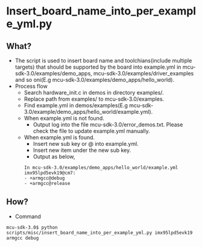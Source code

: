 # Insert_board_name_into_per_example_yml.py
## What?
* The script is used to insert board name and toolchians(include multiple targets) that should be supported by the board into example.yml in mcu-sdk-3.0/examples/demo_apps, mcu-sdk-3.0/examples/driver_examples and so oni(E.g mcu-sdk-3.0/examples/demo_apps/hello_world).
* Process flow
	* Search hardware_init.c in demos in directory examples/<board name>.
	* Replace path from examples/<board> to mcu-sdk-3.0/examples.
	* Find example.yml in demos/examples(E.g mcu-sdk-3.0/example/demo_apps/hello_world/example.yml).
	* When example.yml is not found.
		* Output log into the file mcu-sdk-3.0/error_demos.txt. Please check the file to update example.yml manually.
	* When example.yml is found.
		* Insert new sub key <board name> or <board name>@<core name> into example.yml.
		* Insert new item under the new sub key.
		* Output as below,
		```
		In mcu-sdk-3.0/examples/demo_apps/hello_world/example.yml
		imx95lpd5evk19@cm7:
		- +armgcc@debug
		- +armgcc@release

		```
## How?
* Command
```
mcu-sdk-3.0$ python scripts/misc/insert_board_name_into_per_example_yml.py imx95lpd5evk19 armgcc debug
```
